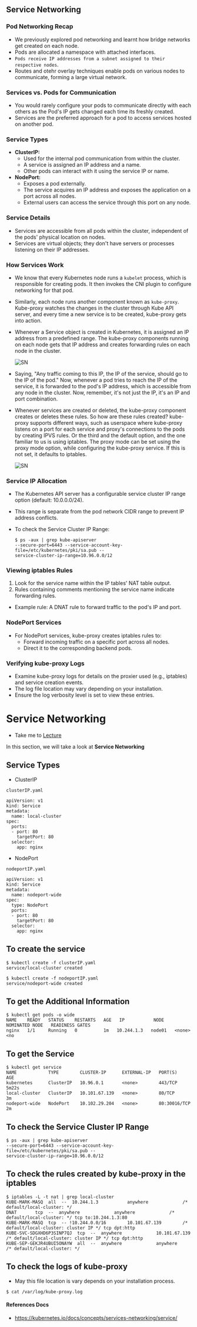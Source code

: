 ## Service Networking

### Pod Networking Recap

* We previously explored pod networking and learnt how bridge networks get created on each node.
* Pods are allocated a namespace with attached interfaces.
* `Pods receive IP addresses from a subnet assigned to their respective nodes`.
* Routes and otehr overlay techniques enable pods on various nodes to communicate, forming a large virtual network.

### Services vs. Pods for Communication

* You would rarely configure your pods to communicate directly with each others as the Pod's IP gets changed each time its freshly created.
* Services are the preferred approach for a pod to access services hosted on another pod.

### Service Types

* **ClusterIP:**
  * Used for the internal pod communication from within the cluster.
  * A service is assigned an IP address and a name.
  * Other pods can interact with it using the service IP or name.
* **NodePort:**
  * Exposes a pod externally.
  * The service acquires an IP address and exposes the application on a port across all nodes.
  * External users can access the service through this port on any node.

### Service Details

* Services are accessible from all pods within the cluster, independent of the pods' physical location on nodes.
* Services are virtual objects; they don't have servers or processes listening on their IP addresses.

### How Services Work

- We know that every Kubernetes node runs a `kubelet` process, which is responsible for creating pods. It then invokes the CNI plugin to configure networking for that pod.
- Similarly, each node runs another component known as `kube-proxy`. Kube-proxy watches the changes in the cluster through Kube API server, and every time a new service is to be created, kube-proxy gets into action.
- Whenever a Service object is created in Kubernetes, it is assigned an IP address from a predefined range. The kube-proxy components running on each node gets that IP address and creates forwarding rules on each node in the cluster.
  
  ![SN](../../images/sn.png)
- Saying, "Any traffic coming to this IP, the IP of the service, should go to the IP of the pod." Now, whenever a pod tries to reach the IP of the service, it is forwarded to the pod's IP address, which is accessible from any node in the cluster. Now, remember, it's not just the IP, it's an IP and port combination.
- Whenever services are created or deleted, the kube-proxy component creates or deletes these rules. So how are these rules created? kube-proxy supports different ways, such as userspace where kube-proxy listens on a port for each service and proxy's connections to the pods by creating IPVS rules. Or the third and the default option, and the one familiar to us is using iptables. The proxy mode can be set using the proxy mode option, while configuring the kube-proxy service. If this is not set, it defaults to iptables.
  
  ![SN](../../images/sn1.png)

### Service IP Allocation

* The Kubernetes API server has a configurable service cluster IP range option (default: 10.0.0.0/24).
* This range is separate from the pod network CIDR range to prevent IP address conflicts.
* To check the Service Cluster IP Range:

  ```
  $ ps -aux | grep kube-apiserver
  --secure-port=6443 --service-account-key-file=/etc/kubernetes/pki/sa.pub --
  service-cluster-ip-range=10.96.0.0/12
  ```

### Viewing iptables Rules

1. Look for the service name within the IP tables' NAT table output.
2. Rules containing comments mentioning the service name indicate forwarding rules.

* Example rule: A DNAT rule to forward traffic to the pod's IP and port.

### NodePort Services

* For NodePort services, kube-proxy creates iptables rules to:
  * Forward incoming traffic on a specific port across all nodes.
  * Direct it to the corresponding backend pods.

### Verifying kube-proxy Logs

* Examine kube-proxy logs for details on the proxier used (e.g., iptables) and service creation events.
* The log file location may vary depending on your installation.
* Ensure the log verbosity level is set to view these entries.

# Service Networking

- Take me to [Lecture](https://kodekloud.com/topic/service-networking/)

In this section, we will take a look at **Service Networking**

## Service Types

- ClusterIP

```
clusterIP.yaml

apiVersion: v1
kind: Service
metadata:
  name: local-cluster
spec:
  ports:
  - port: 80
    targetPort: 80
  selector:
    app: nginx
```

- NodePort

```
nodeportIP.yaml

apiVersion: v1
kind: Service
metadata:
  name: nodeport-wide
spec:
  type: NodePort
  ports:
  - port: 80
    targetPort: 80
  selector:
    app: nginx
```

## To create the service

```
$ kubectl create -f clusterIP.yaml
service/local-cluster created

$ kubectl create -f nodeportIP.yaml
service/nodeport-wide created
```

## To get the Additional Information

```
$ kubectl get pods -o wide
NAME    READY   STATUS    RESTARTS   AGE   IP           NODE     NOMINATED NODE   READINESS GATES
nginx   1/1     Running   0          1m   10.244.1.3   node01   <none>           <no
```

## To get the Service

```
$ kubectl get service
NAME            TYPE        CLUSTER-IP      EXTERNAL-IP   PORT(S)        AGE
kubernetes      ClusterIP   10.96.0.1       <none>        443/TCP        5m22s
local-cluster   ClusterIP   10.101.67.139   <none>        80/TCP         3m
nodeport-wide   NodePort    10.102.29.204   <none>        80:30016/TCP   2m
```

## To check the Service Cluster IP Range

```
$ ps -aux | grep kube-apiserver
--secure-port=6443 --service-account-key-file=/etc/kubernetes/pki/sa.pub --
service-cluster-ip-range=10.96.0.0/12
```

## To check the rules created by kube-proxy in the iptables

```
$ iptables -L -t nat | grep local-cluster
KUBE-MARK-MASQ  all  --  10.244.1.3           anywhere             /* default/local-cluster: */
DNAT       tcp  --  anywhere             anywhere             /* default/local-cluster: */ tcp to:10.244.1.3:80
KUBE-MARK-MASQ  tcp  -- !10.244.0.0/16        10.101.67.139        /* default/local-cluster: cluster IP */ tcp dpt:http
KUBE-SVC-SDGXHD6P3SINP7QJ  tcp  --  anywhere             10.101.67.139        /* default/local-cluster: cluster IP */ tcp dpt:http
KUBE-SEP-GEKJR4UBUI5ONAYW  all  --  anywhere             anywhere             /* default/local-cluster: */
```

## To check the logs of kube-proxy

- May this file location is vary depends on your installation process.

```
$ cat /var/log/kube-proxy.log
```

#### References Docs

- https://kubernetes.io/docs/concepts/services-networking/service/

